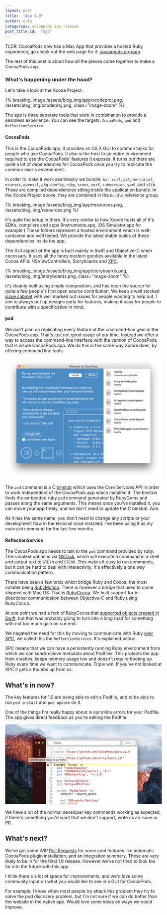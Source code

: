 ```yaml
---
layout: post
title:  "App 1.0"
author: orta
categories: cocoapods app release
post_title_id:  "app"
---
```


TLDR: CocoaPods now has a Mac App that provides a hosted Ruby experience, go check out the web page for it: [cocoapods.org/app](https://cocoapods.org/app).

The rest of this post is about how all the pieces come together to make a CocoaPods app.

<!-- more -->

<style>
#app {
  background: url(/assets/blog_img/app/app.jpg) no-repeat center center ;
  -webkit-background-size: cover;
  -moz-background-size: cover;
  -o-background-size: cover;
  background-size: cover;
}
</style>


### What's happening under the hood?

Let's take a look at the Xcode Project.

{% breaking_image /assets/blog_img/app/xcodeproj.png, /assets/blog_img/xcodeproj.png, class="image-zoom" %}

The app is three separate tools that work in combination to provide a seamless experience. You can see the targets; `CocoaPods`, `pod` and `ReflectionService`.

#### CocoaPods

This is the CocoaPods app, it provides an OS X GUI to common tasks for people who use CocoaPods. It also is the host to an entire environment required to use the CocoaPods' features it exposes. It turns out there are quite a lot of dependencies for CocoaPods once you try to replicate the common user's environment.

In order to make it work seamlessly we bundle: `bzr`, `curl`, `git`, `mercurial`, `ncurses`, `openssl`, `pkg-config`, `ruby`, `scons`, `serf`, `subversion`, `yaml` and `zlib`. These are compiled dependencies sitting inside the application bundle. In the Xcode Project above, they are contained in the `bundle` reference group.

{% breaking_image /assets/blog_img/app/resources.png, /assets/blog_img/resources.png %}

It's quite the setup in there. It's very similar to how Xcode hosts all of it's SDKs, compilers and apps (Instruments.app, iOS Simulator.app for example.) These folders represent a hosted environment which is well-contained and well tested. We provide the latest stable builds of these dependencies inside the app.

The GUI aspect of the app is built mainly in Swift and Objective-C when necessary. It uses all the fancy modern goodies available in the latest Cocoa APIs: NSViewControllers, Storyboards and [XPC](https://www.objc.io/issues/14-mac/xpc/).

{% breaking_image /assets/blog_img/app/storyboards.png, /assets/blog_img/storyboards.png, class="image-zoom" %}

It's cleanly built using simple composition, and has been the source for quite a few people's first open source contribution. We keep a well stocked [issue cabinet](http://github.com/cocoapods/cocoapods-app/issues) with well marked out issues for people wanting to help out. I aim to always put up designs early for features, making it easy for people to contribute with a specification in mind.

#### pod

We don't plan on replicating every feature of the command-line gem in the CocoaPods app. That's just not good usage of our time. Instead we offer a way to access the command-line interface with the version of CocoaPods that is inside CocoaPods.app. We do this in the same way Xcode does, by offering command line tools:

<a href= "/assets/blog_img/app/command-line-tools.png"><img src ="/assets/blog_img/app/command-line-tools.png" class="image-zoom"></a>

The `pod` command is a C [binstub](https://github.com/rbenv/rbenv/wiki/Understanding-binstubs) which uses the Core Services API in order to work independent of the CocoaPods.app which installed it. The binstub finds the embedded ruby `pod` command generated by RubyGems and passes along the same arguments. This means once you've installed it, you can move your app freely, and we don't need to update the C binstub. Ace.

As it has the same name, you don't need to change any scripts or your development flow in the terminal once installed. I've been using it as my main `pod` command for the last few months.

#### ReflectionService

The CocoaPods app needs to talk to the `pod` command provided by ruby. The simplest option is via [NSTask](http://www.raywenderlich.com/36537/nstask-tutorial), which will execute a command in a shell and output text to `STDIN` and `STERR`. This makes it easy to run commands, but it can be hard to deal with interactivity. It's effectively a one way communication pattern.

There have been a few tools which bridge Ruby and Cocoa, the most notable being [RubyMotion](http://www.rubymotion.com). There is however a bridge that used to come shipped with Mac OS. That is [RubyCocoa](http://rubycocoa.github.io). We built support for bi-directional communication between Objective-C and Ruby using RubyCocoa.

At one point we had a fork of RubyCocoa that [supported objects created in Swift](https://github.com/alloy/RubyCocoa/tree/cocoapods-app-with-swift), but that was probably going to turn into a long road for something with not too much gain on our end.

We negated the need for this by moving to communicate with Ruby [over XPC](https://github.com/CocoaPods/CocoaPods-app/pull/120), we called this the `ReflectionService`. It's explained below.

XPC means that we can have a persistently running Ruby environment from which we can send/recieve metadata about Podfiles. This protects the app from crashes, keeps memory usage low and doesn't require booting up Ruby every time we want to communicate. Triple win. If you've not looked at XPC it gets a thumbs up from us.

## What's in now?

The key features for 1.0 are being able to edit a Podfile, and to be able to run `pod install` and `pod update` on it.

One of the things I'm really happy about is our inline errors for your Podfile. The app gives direct feedback as you're editing the Podfile:

<a href= "/assets/blog_img/app/podfile-errors.jpg"><img src ="/assets/blog_img/app/podfile-errors.jpg" class="image-zoom"></a>

We have a lot of the normal developer key commands working as expected, if there's something you'd want that we don't support, write us an issue or PR.

## What's next?

We've got some WIP [Pull Requests](https://github.com/CocoaPods/CocoaPods-app/pulls) for some cool features like automatic CocoaPods plugin installation, and an integration summary. These are very likely to be in for the final 1.0 release. However we've not tried to look _too_ far into the future with this app.

I think there's a lot of space for improvements, and we'd love some community input on what you would like to see in a GUI for CocoaPods.

For example, I know when most people try attack this problem they try to solve the pod discovery problem, but I'm not sure if we can do better than the website in the native app. Would love some ideas on ways we could improve.
